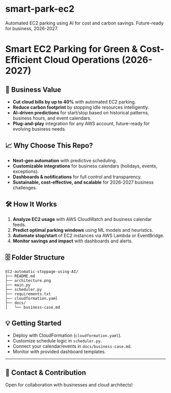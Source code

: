 # smart-park-ec2
Automated EC2 parking using AI for cost and carbon savings. Future-ready for business, 2026-2027.
# Smart EC2 Parking for Green & Cost-Efficient Cloud Operations (2026-2027)

## 🚀 Business Value
- **Cut cloud bills by up to 40%** with automated EC2 parking.
- **Reduce carbon footprint** by stopping idle resources intelligently.
- **AI-driven predictions** for start/stop based on historical patterns, business hours, and event calendars.
- **Plug-and-play** integration for any AWS account, future-ready for evolving business needs.

## 📈 Why Choose This Repo?
- **Next-gen automation** with predictive scheduling.
- **Customizable integrations** for business calendars (holidays, events, exceptions).
- **Dashboards & notifications** for full control and transparency.
- **Sustainable, cost-effective, and scalable** for 2026-2027 business challenges.

## 🛠️ How It Works
1. **Analyze EC2 usage** with AWS CloudWatch and business calendar feeds.
2. **Predict optimal parking windows** using ML models and heuristics.
3. **Automate stop/start** of EC2 instances via AWS Lambda or EventBridge.
4. **Monitor savings and impact** with dashboards and alerts.

## 🗄️ Folder Structure
```
EC2-automatic-stoppage-using-AI/
├── README.md
├── architecture.png
├── main.py
├── scheduler.py
├── requirements.txt
├── cloudformation.yaml
├── docs/
│   └── business-case.md
```

## 💡 Getting Started
- Deploy with CloudFormation (`cloudformation.yaml`).
- Customize schedule logic in `scheduler.py`.
- Connect your calendar/events in `docs/business-case.md`.
- Monitor with provided dashboard templates.

---

## 📣 Contact & Contribution
Open for collaboration with businesses and cloud architects!

